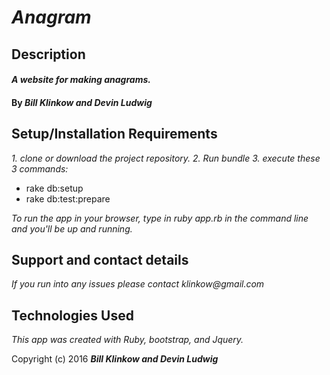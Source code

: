 # _Anagram_

## Description

#### _A website for making anagrams._

#### By _*Bill Klinkow and Devin Ludwig*_

## Setup/Installation Requirements

_1. clone or download the project repository._
_2. Run bundle_
_3. execute these 3 commands:_
* rake db:setup
* rake db:test:prepare

_To run the app in your browser, type in ruby app.rb in the command line and you'll be up and running._

## Support and contact details

_If you run into any issues please contact klinkow@gmail.com_

## Technologies Used

_This app was created with Ruby, bootstrap, and Jquery._

Copyright (c) 2016 **_Bill Klinkow and Devin Ludwig_**
